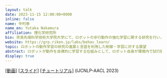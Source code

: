 ```yaml
---
layout: talk
date: 2023-11-15 12:00:00+0900
inline: false
name: 中村泰
name_en: Yutaka Nakamura
affiliation: 理化学研究所
bio: 奈良先端科学技術大学院大学にて、ロボットの歩行動作の強化学習に関する研究を行い、2004年同大学博士後期課程修了。同大研究員を経て、2006年より大阪大学 (石黒研究室) においてロボットの動作学習やヒューマンロボットインタラクションの研究などに従事。2020年8月より理化学研究所ガーディアンロボットプロジェクト動作学習研究チームにチームリーダーとして勤務。
website: https://grp.riken.jp/labs/behav_learn/
topic: ロボットの動作学習の研究の進展と言語を利用した制御・学習に対する展望
abstract: ロボットが動作を自律的に学習する仕組みとして、ロボット自身が環境内で試行錯誤することによって方策を学習する強化学習が研究されてきました。近年、自然言語を用いたロボットへの指示や大規模言語モデルを用いた動作計画など、従来のロボティクスの枠組みからの拡がりを見せています。ロボットの動作学習の研究についての概観を述べたうえで、今後の展開について議論します。基本的に IJCNLP-AACL 2023 のチュートリアルで発表した Language and Robotics で紹介したものです。
display: true
---
```

[[動画]](https://youtu.be/pw8rAi0nhzc?feature=shared) [[スライド]](https://drive.google.com/file/d/17yizSYl-wZcimaf2zdTPntqwIKuVvt18/view) [[チュートリアル]](http://www.afnlp.org/conferences/ijcnlp2023/wp/program/accepted-tutorials/) (IJCNLP-AACL 2023)
